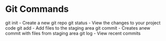 # Git Commands

git init - Create a new git repo
git status - View the changes to your project code
git add - Add files to the staging area
git commit - Creates anew commit with files from staging area
git log - View recent commits
